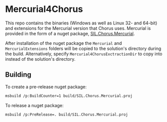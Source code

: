 # Mercurial4Chorus

This repo contains the binaries (Windows as well as Linux 32- and 64-bit) and extensions for the
Mercurial version that Chorus uses. Mercurial is provided in the form of a nuget package,
[SIL.Chorus.Mercurial](https://www.nuget.org/packages/SIL.Chorus.Mercurial).

After installation of the nuget package the `Mercurial` and `MercurialExtensions` folders will be
copied to the solution's directory during the build. Alternatively, specify `Mercurial4ChorusExctractionDir`
to copy into instead of the solution's directory.

## Building

To create a pre-release nuget package:

```bash
msbuild /p:BuildCounter=1 build/SIL.Chorus.Mercurial.proj
```

To release a nuget package:

```bash
msbuild /p:PreRelease=. build/SIL.Chorus.Mercurial.proj
```
